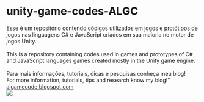 # unity-game-codes-ALGC
Esse é um repositório contendo códigos utilizados em jogos e protótipos de jogos nas linguagens C# e JavaScript criados em sua maioria no motor de jogos Unity.
<br><br>
This is a repository containing codes used in games and prototypes of C# and JavaScript languages games created mostly in the Unity game engine.
<br><br>
Para mais informações, tutoriais, dicas e pesquisas conheça meu blog!<br>
For more information, tutorials, tips and research know my blog!”<br>
<a href="http://algamecode.blogspot.com.br/"> algamecode.blogspot.com </a><br>
<a href="http://algamecode.blogspot.com"><img src="http://2.bp.blogspot.com/-Rcc_FFRL4bA/WIjkQ9G4piI/AAAAAAAACY4/jNV8o3no_YA1BL0ndWXYVQRyOWxDz11CwCK4B/s1220/cabecalhoalgc.png"/></a>

